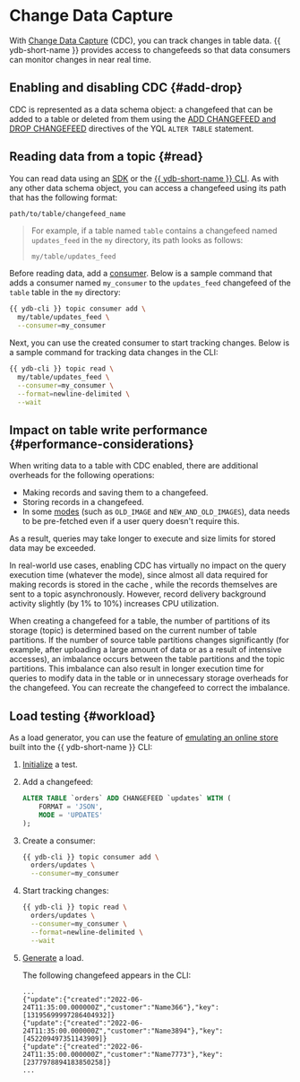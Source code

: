 # Change Data Capture

With [Change Data Capture](../concepts/cdc.md) (CDC), you can track changes in table data. {{ ydb-short-name }} provides access to changefeeds so that data consumers can monitor changes in near real time.

## Enabling and disabling CDC {#add-drop}

CDC is represented as a data schema object: a changefeed that can be added to a table or deleted from them using the [ADD CHANGEFEED and DROP CHANGEFEED](../yql/reference/syntax/alter_table.md#changefeed) directives of the YQL `ALTER TABLE` statement.

## Reading data from a topic {#read}

You can read data using an [SDK](../reference/ydb-sdk/index.md) or the [{{ ydb-short-name }} CLI](../reference/ydb-cli/index.md). As with any other data schema object, you can access a changefeed using its path that has the following format:

```txt
path/to/table/changefeed_name
```

> For example, if a table named `table` contains a changefeed named `updates_feed` in the `my` directory, its path looks as follows:
>
> ```text
> my/table/updates_feed
> ```

Before reading data, add a [consumer](../concepts/topic.md#consumer). Below is a sample command that adds a consumer named `my_consumer` to the `updates_feed` changefeed of the `table` table in the `my` directory:

```bash
{{ ydb-cli }} topic consumer add \
  my/table/updates_feed \
  --consumer=my_consumer
```

Next, you can use the created consumer to start tracking changes. Below is a sample command for tracking data changes in the CLI:

```bash
{{ ydb-cli }} topic read \
  my/table/updates_feed \
  --consumer=my_consumer \
  --format=newline-delimited \
  --wait
```

## Impact on table write performance {#performance-considerations}

When writing data to a table with CDC enabled, there are additional overheads for the following operations:

* Making records and saving them to a changefeed.
* Storing records in a changefeed.
* In some [modes](../yql/reference/syntax/alter_table.md#changefeed-options) (such as `OLD_IMAGE` and `NEW_AND_OLD_IMAGES`), data needs to be pre-fetched even if a user query doesn't require this.

As a result, queries may take longer to execute and size limits for stored data may be exceeded.

In real-world use cases, enabling CDC has virtually no impact on the query execution time (whatever the mode), since almost all data required for making records is stored in the cache , while the records themselves are sent to a topic asynchronously. However, record delivery background activity slightly (by 1% to 10%) increases CPU utilization.

When creating a changefeed for a table, the number of partitions of its storage (topic) is determined based on the current number of table partitions. If the number of source table partitions changes significantly (for example, after uploading a large amount of data or as a result of intensive accesses), an imbalance occurs between the table partitions and the topic partitions. This imbalance can also result in longer execution time for queries to modify data in the table or in unnecessary storage overheads for the changefeed. You can recreate the changefeed to correct the imbalance.

## Load testing {#workload}

As a load generator, you can use the feature of [emulating an online store](../reference/ydb-cli/commands/workload/stock) built into the {{ ydb-short-name }} CLI:

1. [Initialize](../reference/ydb-cli/commands/workload/stock#init) a test.
1. Add a changefeed:

   ```sql
   ALTER TABLE `orders` ADD CHANGEFEED `updates` WITH (
       FORMAT = 'JSON',
       MODE = 'UPDATES'
   );
   ```

1. Create a consumer:

   ```bash
   {{ ydb-cli }} topic consumer add \
     orders/updates \
     --consumer=my_consumer
   ```

1. Start tracking changes:

   ```bash
   {{ ydb-cli }} topic read \
     orders/updates \
     --consumer=my_consumer \
     --format=newline-delimited \
     --wait
   ```

1. [Generate](../reference/ydb-cli/commands/workload/stock#run) a load.

   The following changefeed appears in the CLI:

   ```text
   ...
   {"update":{"created":"2022-06-24T11:35:00.000000Z","customer":"Name366"},"key":[13195699997286404932]}
   {"update":{"created":"2022-06-24T11:35:00.000000Z","customer":"Name3894"},"key":[452209497351143909]}
   {"update":{"created":"2022-06-24T11:35:00.000000Z","customer":"Name7773"},"key":[2377978894183850258]}
   ...
   ```
